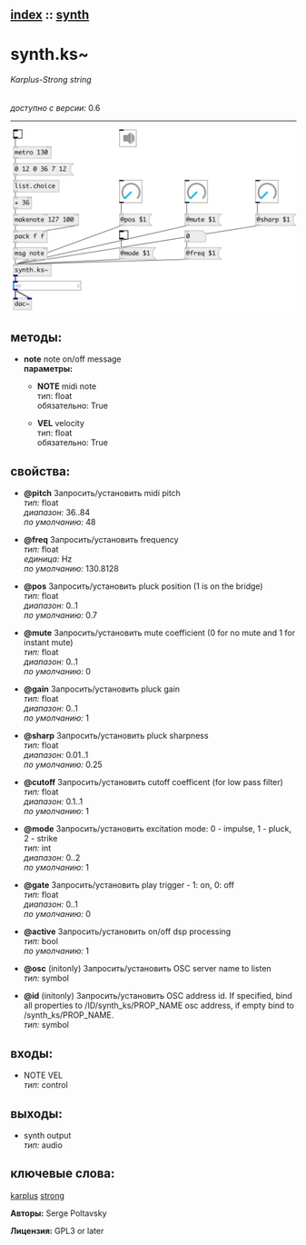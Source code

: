 [index](index.html) :: [synth](category_synth.html)
---

# synth.ks~

###### Karplus-Strong string

*доступно с версии:* 0.6

---




[![example](../examples/img/synth.ks~.jpg)](../examples/pd/synth.ks~.pd)





## методы:

* **note**
note on/off message<br>
  __параметры:__
  - **NOTE** midi note<br>
    тип: float <br>
    обязательно: True <br>

  - **VEL** velocity<br>
    тип: float <br>
    обязательно: True <br>




## свойства:

* **@pitch** 
Запросить/установить midi pitch<br>
_тип:_ float<br>
_диапазон:_ 36..84<br>
_по умолчанию:_ 48<br>

* **@freq** 
Запросить/установить frequency<br>
_тип:_ float<br>
_единица:_ Hz<br>
_по умолчанию:_ 130.8128<br>

* **@pos** 
Запросить/установить pluck position (1 is on the bridge)<br>
_тип:_ float<br>
_диапазон:_ 0..1<br>
_по умолчанию:_ 0.7<br>

* **@mute** 
Запросить/установить mute coefficient (0 for no mute and 1 for instant mute)<br>
_тип:_ float<br>
_диапазон:_ 0..1<br>
_по умолчанию:_ 0<br>

* **@gain** 
Запросить/установить pluck gain<br>
_тип:_ float<br>
_диапазон:_ 0..1<br>
_по умолчанию:_ 1<br>

* **@sharp** 
Запросить/установить pluck sharpness<br>
_тип:_ float<br>
_диапазон:_ 0.01..1<br>
_по умолчанию:_ 0.25<br>

* **@cutoff** 
Запросить/установить cutoff coefficent (for low pass filter)<br>
_тип:_ float<br>
_диапазон:_ 0.1..1<br>
_по умолчанию:_ 1<br>

* **@mode** 
Запросить/установить excitation mode: 0 - impulse, 1 - pluck, 2 - strike<br>
_тип:_ int<br>
_диапазон:_ 0..2<br>
_по умолчанию:_ 1<br>

* **@gate** 
Запросить/установить play trigger - 1: on, 0: off<br>
_тип:_ float<br>
_диапазон:_ 0..1<br>
_по умолчанию:_ 0<br>

* **@active** 
Запросить/установить on/off dsp processing<br>
_тип:_ bool<br>
_по умолчанию:_ 1<br>

* **@osc** (initonly)
Запросить/установить OSC server name to listen<br>
_тип:_ symbol<br>

* **@id** (initonly)
Запросить/установить OSC address id. If specified, bind all properties to /ID/synth_ks/PROP_NAME osc
address, if empty bind to /synth_ks/PROP_NAME.<br>
_тип:_ symbol<br>



## входы:

* NOTE VEL<br>
_тип:_ control



## выходы:

* synth output<br>
_тип:_ audio



## ключевые слова:

[karplus](keywords/karplus.html)
[strong](keywords/strong.html)






**Авторы:** Serge Poltavsky




**Лицензия:** GPL3 or later





